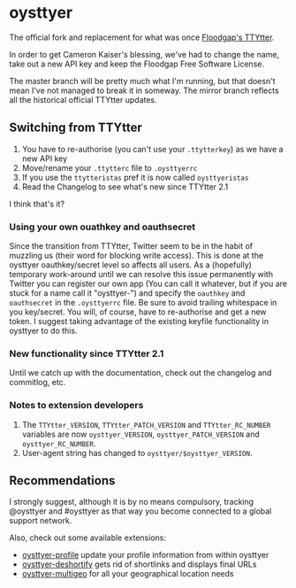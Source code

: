 # oysttyer

The official fork and replacement for what was once [Floodgap's TTYtter](http://www.floodgap.com/software/ttytter/).

In order to get Cameron Kaiser's blessing, we've had to change the name, take out a new API key and keep the Floodgap Free Software License.

The master branch will be pretty much what I'm running, but that doesn't mean I've not managed to break it in someway. The mirror branch reflects all the historical official TTYtter updates.

## Switching from TTYtter

1. You have to re-authorise (you can't use your `.ttytterkey`) as we have a new API key
2. Move/rename your `.ttytterc` file to `.oysttyerrc`
3. If you use the `ttytteristas` pref it is now called `oysttyeristas`
4. Read the Changelog to see what's new since TTYtter 2.1

I think that's it?

### Using your own ouathkey and oauthsecret

Since the transition from TTYtter, Twitter seem to be in the habit of muzzling us (their word for blocking write access). This is done at the oysttyer oauthkey/secret level so affects all users. As a (hopefully) temporary work-around until we can resolve this issue permanently with Twitter you can register our own app (You can call it whatever, but if you are stuck for a name call it "oysttyer-<your twitter handle>") and specify the `oauthkey` and `oauthsecret` in the `.oysttyerrc` file. Be sure to avoid trailing whitespace in you key/secret. You will, of course, have to re-authorise and get a new token. I suggest taking advantage of the existing keyfile functionality in oysttyer to do this.

### New functionality since TTYtter 2.1

Until we catch up with the documentation, check out the changelog and commitlog, etc.

### Notes to extension developers

1. The `TTYtter_VERSION`, `TTYtter_PATCH_VERSION` and `TTYtter_RC_NUMBER` variables are now `oysttyer_VERSION`, `oysttyer_PATCH_VERSION` and `oysttyer_RC_NUMBER`.
2. User-agent string has changed to `oysttyer/$oysttyer_VERSION`.

## Recommendations

I strongly suggest, although it is by no means compulsory, tracking @oysttyer and #oysttyer as that way you become connected to a global support network.

Also, check out some available extensions:

* [oysttyer-profile](https://github.com/oysttyer/oysttyer-profile) update your profile information from within oysttyer
* [oysttyer-deshortify](https://github.com/oysttyer/oysttyer-deshortify) gets rid of shortlinks and displays final URLs
* [oysttyer-multigeo](https://github.com/oysttyer/oysttyer-multigeo) for all your geographical location needs

